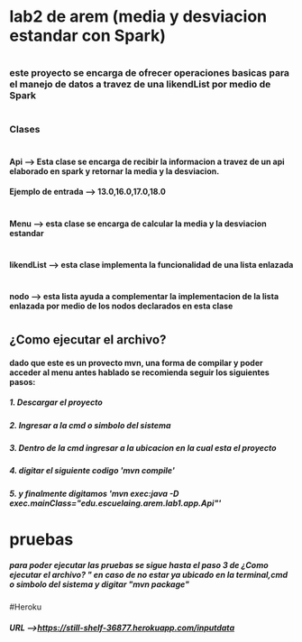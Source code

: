 # lab2 de arem (media y desviacion estandar con Spark)
#
### este proyecto se encarga de ofrecer operaciones basicas para el manejo de datos a travez de una likendList por medio de Spark
#
### Clases
#
#### Api --> Esta clase se encarga de recibir la informacion a travez de un api elaborado en spark y retornar la media y la desviacion.
#### Ejemplo de entrada --> 13.0,16.0,17.0,18.0
#
#### Menu --> esta clase se encarga de calcular la media y la desviacion estandar
#
#### likendList --> esta clase implementa la funcionalidad de una lista enlazada
#
#### nodo --> esta lista ayuda a complementar la implementacion de la lista enlazada por medio de los nodos declarados en esta clase
#
## ¿Como ejecutar el archivo?
#### dado que este es un provecto mvn, una forma de compilar y poder acceder al menu antes hablado se recomienda seguir los siguientes pasos:
##### 1. Descargar el proyecto
##### 2. Ingresar a la cmd o simbolo del sistema
##### 3. Dentro de la cmd ingresar a la ubicacion en la cual esta el proyecto
##### 4. digitar el siguiente codigo 'mvn compile'
##### 5. y finalmente digitamos 'mvn exec:java -D exec.mainClass="edu.escuelaing.arem.lab1.app.Api"'
# pruebas
##### para poder ejecutar las pruebas se sigue hasta el paso 3 de ¿Como ejecutar el archivo? " en caso de no estar ya ubicado en la terminal,cmd o simbolo del sistema y digitar "mvn package"
#Heroku 
##### URL -->https://still-shelf-36877.herokuapp.com/inputdata
